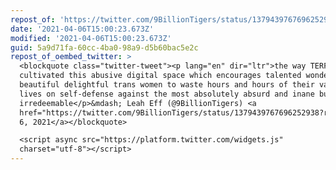 ```yaml
---
repost_of: 'https://twitter.com/9BillionTigers/status/1379439767696252938'
date: '2021-04-06T15:00:23.673Z'
modified: '2021-04-06T15:00:23.673Z'
guid: 5a9d71fa-60cc-4ba0-98a9-d5b60bac5e2c
repost_of_oembed_twitter: >
  <blockquote class="twitter-tweet"><p lang="en" dir="ltr">the way TERFs have
  cultivated this abusive digital space which encourages talented wonderful
  beautiful delightful trans women to waste hours and hours of their valuable
  lives on self-defense against the most absolutely absurd and inane bullshit...
  irredeemable</p>&mdash; Leah Eff (@9BillionTigers) <a
  href="https://twitter.com/9BillionTigers/status/1379439767696252938?ref_src=twsrc%5Etfw">April
  6, 2021</a></blockquote>

  <script async src="https://platform.twitter.com/widgets.js"
  charset="utf-8"></script>
---
```

 
